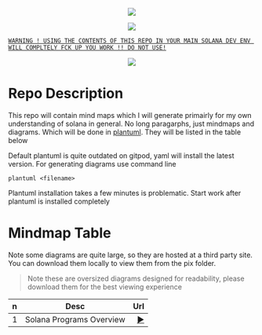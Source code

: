 <p align="center"><a href="https://bit.ly/morektz" target="_blank">
    <img src="https://hits.seeyoufarm.com/api/count/incr/badge.svg?url=https%3A%2F%2Fgithub.com%2Fmorektz%2FSolanaLearningMindMaps&count_bg=%23641E16&title_bg=%23000000&icon=reasonstudios.svg&icon_color=%23E7E7E7&title=hits&edge_flat=false"/>
</p><p align="center"><a href="https://gitpod.io/#https://github.com/morektz/SolanaLearningMindMaps" target="_blank">
    <img src="https://img.shields.io/badge/Gitpod-ready--to--code-908a85?logo=gitpod"/>
</p>

```
WARNING ! USING THE CONTENTS OF THIS REPO IN YOUR MAIN SOLANA DEV ENV WILL COMPLTELY FCK UP YOU WORK !! DO NOT USE!
```

<p align="center"><a href="https://bit.ly/morektz" target="_blank">
    <img src="https://media.giphy.com/media/2A29ghC2SEWYIYXGKt/giphy.gif"></a>
</p>

# Repo Description 

This repo will contain mind maps which I will generate primairly for my own understanding of solana in general. No long paragarphs, just mindmaps and diagrams. Which will be done in [plantuml](https://plantuml.com/). They will be listed in the table below

Default plantuml is quite outdated on gitpod, yaml will install the latest version. For generating diagrams use command line 

`plantuml <filename>`

Plantuml installation takes a few minutes is problematic. Start work after plantuml is installed completely


# Mindmap Table 

Note some diagrams are quite large, so they are hosted at a third party site. You can download them locally to view them from the pix folder. 

> Note these are oversized diagrams designed for readability,  please download them for the best viewing experience

|n|Desc|Url|
|:--|:--:|--:|
|1| Solana Programs Overview |[▶️](https://raw.githubusercontent.com/morektz/SolanaLearningMindMaps/main/pix/SolanaProgramsOverview.png)|

